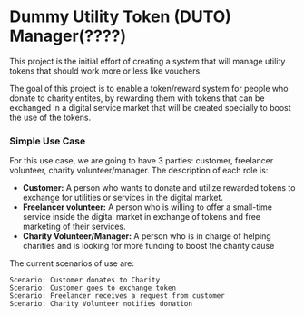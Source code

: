 # Dummy Utility Token (DUTO) Manager(????)

This project is the initial effort of creating a system that will manage utility tokens that should work more or less like vouchers.

The goal of this project is to enable a token/reward system for people who donate to charity entites, by rewarding them with tokens that can be exchanged in a digital service market that will be created specially to boost the use of the tokens.

### Simple Use Case

For this use case, we are going to have 3 parties: customer, freelancer volunteer, charity volunteer/manager. 
The description of each role is:

- **Customer:** A person who wants to donate and utilize rewarded tokens to exchange for utilities or services in the digital market.
- **Freelancer volunteer:** A person who is willing to offer a small-time service inside the digital market in exchange of tokens and free marketing of their services.
- **Charity Volunteer/Manager:** A person who is in charge of helping charities and is looking for more funding to boost the charity cause

The current scenarios of use are:

```gherkin
Scenario: Customer donates to Charity
Scenario: Customer goes to exchange token
Scenario: Freelancer receives a request from customer
Scenario: Charity Volunteer notifies donation
```
